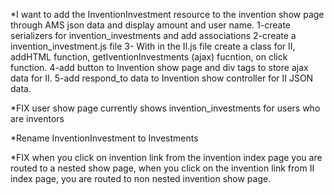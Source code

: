 


*I want to add the InventionInvestment resource to the invention show page through AMS json data and display amount and user name.
      1-create serializers for invention_investments and add associations
      2-create a invention_investment.js file
      3- With in the II.js file create a class for II, addHTML function, getIventionInvestments (ajax) fucntion, on click function.
      4-add button to Invention show page and div tags to store ajax data for II.
      5-add respond_to data to Invention show controller for II JSON data.


*FIX user show page currently shows invention_investments for users who are inventors

*Rename InventionInvestment to Investments

*FIX when you click on invention link from the invention index page you are routed to a nested show page, when you click on the invention link from II index page, you are routed to non nested invention show page. 
